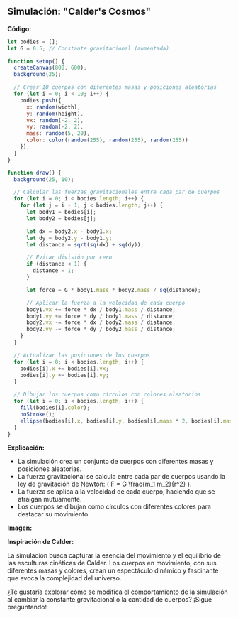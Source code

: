 ## Simulación: "Calder's Cosmos"

**Código:**

```javascript
let bodies = [];
let G = 0.5; // Constante gravitacional (aumentada)

function setup() {
  createCanvas(800, 600);
  background(25);

  // Crear 10 cuerpos con diferentes masas y posiciones aleatorias
  for (let i = 0; i < 10; i++) {
    bodies.push({
      x: random(width),
      y: random(height),
      vx: random(-2, 2),
      vy: random(-2, 2),
      mass: random(5, 20),
      color: color(random(255), random(255), random(255))
    });
  }
}

function draw() {
  background(25, 10);

  // Calcular las fuerzas gravitacionales entre cada par de cuerpos
  for (let i = 0; i < bodies.length; i++) {
    for (let j = i + 1; j < bodies.length; j++) {
      let body1 = bodies[i];
      let body2 = bodies[j];

      let dx = body2.x - body1.x;
      let dy = body2.y - body1.y;
      let distance = sqrt(sq(dx) + sq(dy));

      // Evitar división por cero
      if (distance < 1) {
        distance = 1;
      }

      let force = G * body1.mass * body2.mass / sq(distance);

      // Aplicar la fuerza a la velocidad de cada cuerpo
      body1.vx += force * dx / body1.mass / distance;
      body1.vy += force * dy / body1.mass / distance;
      body2.vx -= force * dx / body2.mass / distance;
      body2.vy -= force * dy / body2.mass / distance;
    }
  }

  // Actualizar las posiciones de los cuerpos
  for (let i = 0; i < bodies.length; i++) {
    bodies[i].x += bodies[i].vx;
    bodies[i].y += bodies[i].vy;
  }

  // Dibujar los cuerpos como círculos con colores aleatorios
  for (let i = 0; i < bodies.length; i++) {
    fill(bodies[i].color);
    noStroke();
    ellipse(bodies[i].x, bodies[i].y, bodies[i].mass * 2, bodies[i].mass * 2);
  }
}
```

**Explicación:**

* La simulación crea un conjunto de cuerpos con diferentes masas y posiciones aleatorias.
* La fuerza gravitacional se calcula entre cada par de cuerpos usando la ley de gravitación de Newton: \( F = G \frac{m_1 m_2}{r^2} \).
* La fuerza se aplica a la velocidad de cada cuerpo, haciendo que se atraigan mutuamente.
* Los cuerpos se dibujan como círculos con diferentes colores para destacar su movimiento.

**Imagen:**


**Inspiración de Calder:**

La simulación busca capturar la esencia del movimiento y el equilibrio de las esculturas cinéticas de Calder. Los cuerpos en movimiento, con sus diferentes masas y colores, crean un espectáculo dinámico y fascinante que evoca la complejidad del universo.

¿Te gustaría explorar cómo se modifica el comportamiento de la simulación al cambiar la constante gravitacional o la cantidad de cuerpos? ¡Sigue preguntando! 
